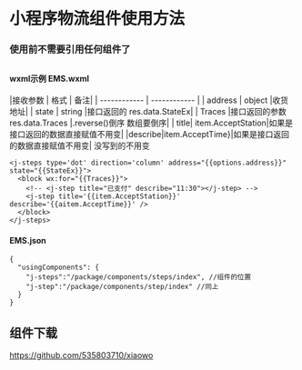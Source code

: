 # 小程序物流组件使用方法
### 使用前不需要引用任何组件了
## 
#### wxml示例    EMS.wxml
|接收参数   | 格式  | 备注|
| ------------ | ------------ |
|  address |  object |收货地址|
|  state | string  |接口返回的 res.data.StateEx|
|    Traces  |接口返回的参数 res.data.Traces |.reverse()倒序 数组要倒序|
| title| item.AcceptStation|如果是接口返回的数据直接赋值不用变|
|describe|item.AcceptTime}|如果是接口返回的数据直接赋值不用变|
没写到的不用变

    <j-steps type='dot' direction='column' address="{{options.address}}" state="{{StateEx}}">
      <block wx:for="{{Traces}}">
        <!-- <j-step title="已支付" describe="11:30"></j-step> -->
        <j-step title='{{item.AcceptStation}}' describe='{{aitem.AcceptTime}}' />
      </block>
    </j-steps>
	
#### EMS.json
    {
      "usingComponents": {
        "j-steps":"/package/components/steps/index", //组件的位置 
        "j-step":"/package/components/step/index" //同上
      }
    }
#### 	

## 组件下载
https://github.com/535803710/xiaowo
